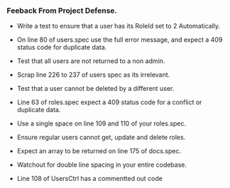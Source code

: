 ### Feeback From Project Defense.

- Write a test to ensure that a user has its RoleId set to 2 Automatically.

- On line 80 of users.spec use the full error message, and expect a 409 status code for duplicate data.
- Test that all users are not returned to a non admin.

- Scrap line 226 to 237 of users spec as its irrelevant.

- Test that a user cannot be deleted by a different user.

- Line 63 of roles.spec expect a 409 status code for a conflict or duplicate data.

- Use a single space on line 109 and 110 of your roles.spec.

- Ensure regular users cannot get, update and delete roles.

- Expect an array to be returned on line 175 of docs.spec.

- Watchout for double line spacing in your entire codebase.

- Line 108 of UsersCtrl has a commentted out code
